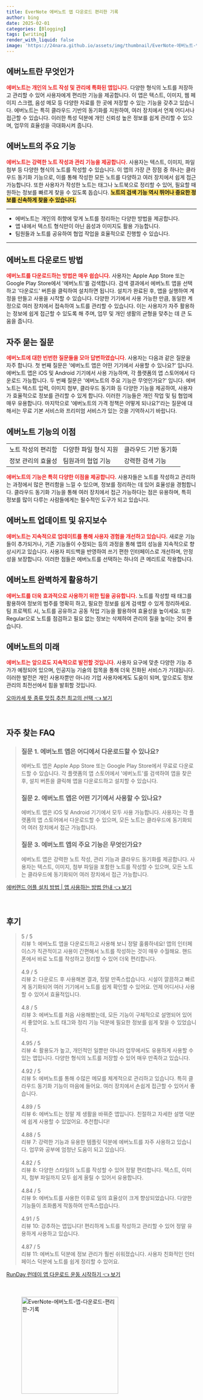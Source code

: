 ```yaml
---
title: EverNote 에버노트 앱 다운로드 편리한 기록
author: bing
date: 2025-02-01
categories: [Blogging]
tags: [writing]
render_with_liquid: false
image: 'https://24nara.github.io/assets/img/thumbnail/EverNote-에버노트-앱-다운로드-편리한-기록.webp'
---
```



<h2 id='에버노트란_무엇인가'>에버노트란 무엇인가</h2>

<p><b><span style="color: #ee2323;">에버노트는 개인의 노트 작성 및 관리에 특화된 앱입니다.</span></b> 다양한 형식의 노트를 저장하고 관리할 수 있어 사용자에게 편리한 기능을 제공합니다. 이 앱은 텍스트, 이미지, 웹 페이지 스크랩, 음성 메모 등 다양한 자료를 한 곳에 저장할 수 있는 기능을 갖추고 있습니다. 에버노트는 특히 클라우드 기반의 동기화를 지원하여, 여러 장치에서 언제 어디서나 접근할 수 있습니다. 이러한 특성 덕분에 개인 신뢰성 높은 정보를 쉽게 관리할 수 있으며, 업무의 효율성을 극대화시켜 줍니다.</p>

<h2 id='에버노트의_주요기능'>에버노트의 주요 기능</h2>

<p><b><span style="color: #ee2323;">에버노트는 강력한 노트 작성과 관리 기능을 제공합니다.</span></b> 사용자는 텍스트, 이미지, 파일 첨부 등 다양한 형식의 노트를 작성할 수 있습니다. 이 앱의 가장 큰 장점 중 하나는 클라우드 동기화 기능으로, 이를 통해 작성한 모든 노트를 다양하고 여러 장치에서 쉽게 접근 가능합니다. 또한 사용자가 작성한 노트는 태그나 노트북으로 정리할 수 있어, 필요할 때 원하는 정보를 빠르게 찾을 수 있도록 돕습니다. <b><span style="background-color: #ffe066;">노트의 검색 기능 역시 뛰어나 중요한 정보를 신속하게 찾을 수 있습니다.</span></b></p>

<hr />

<ul>
    <li>에버노트는 개인의 취향에 맞게 노트를 정리하는 다양한 방법을 제공합니다.</li>
    <li>앱 내에서 텍스트 형식만이 아닌 음성과 이미지도 활용 가능합니다.</li>
    <li>팀원들과 노트를 공유하여 협업 작업을 효율적으로 진행할 수 있습니다.</li>
</ul>

<hr />

<h2 id='에버노트_다운로드_방법'>에버노트 다운로드 방법</h2>

<p><b><span style="color: #ee2323;">에버노트를 다운로드하는 방법은 매우 쉽습니다.</span></b> 사용자는 Apple App Store 또는 Google Play Store에서 '에버노트'를 검색합니다. 검색 결과에서 에버노트 앱을 선택하고 '다운로드' 버튼을 클릭하여 설치하면 됩니다. 설치가 완료된 후, 앱을 실행하여 계정을 만들고 사용을 시작할 수 있습니다. 다양한 기기에서 사용 가능한 만큼, 동일한 계정으로 여러 장치에서 접속하여 노트를 관리할 수 있습니다. 이는 사용자가 자주 활용하는 정보에 쉽게 접근할 수 있도록 해 주며, 업무 및 개인 생활의 균형을 맞추는 데 큰 도움을 줍니다.</p>

<h2 id='자주_묻는_질문'>자주 묻는 질문</h2>

<p><b><span style="color: #ee2323;">에버노트에 대한 빈번한 질문들을 모아 답변하였습니다.</span></b> 사용자는 다음과 같은 질문을 자주 합니다. 첫 번째 질문은 '에버노트 앱은 어떤 기기에서 사용할 수 있나요?' 입니다. 에버노트 앱은 iOS 및 Android 기기에서 사용 가능하며, 각 플랫폼의 앱 스토어에서 다운로드 가능합니다. 두 번째 질문은 '에버노트의 주요 기능은 무엇인가요?' 입니다. 에버노트는 텍스트 입력, 이미지 첨부, 클라우드 동기화 등 다양한 기능을 제공하여, 사용자가 효율적으로 정보를 관리할 수 있게 합니다. 이러한 기능들은 개인 작업 및 팀 협업에 매우 유용합니다. 마지막으로 '에버노트의 가격 정책은 어떻게 되나요?'라는 질문에 대해서는 무료 기본 서비스와 프리미엄 서비스가 있는 것을 기억하시기 바랍니다.</p>

<h2 id='에버노트_기능의_이점'>에버노트 기능의 이점</h2>

<table>
    <tr>
        <td>노트 작성의 편리함</td>
        <td>다양한 파일 형식 지원</td>
        <td>클라우드 기반 동기화</td>
    </tr>
    <tr>
        <td>정보 관리의 효율성</td>
        <td>팀원과의 협업 기능</td>
        <td>강력한 검색 기능</td>
    </tr>
</table>

<p><b><span style="color: #ee2323;">에버노트의 기능은 특히 다양한 이점을 제공합니다.</span></b> 사용자들은 노트를 작성하고 관리하는 과정에서 많은 편리함을 느낄 수 있으며, 정보를 정리하는 데 있어 효율성을 경험합니다. 클라우드 동기화 기능을 통해 여러 장치에서 접근 가능하다는 점은 유용하며, 특히 정보를 많이 다루는 사람들에게는 필수적인 도구가 되고 있습니다.</p>

<h2 id='에버노트_업데이트_및_유지보수'>에버노트 업데이트 및 유지보수</h2>

<p><b><span style="color: #ee2323;">에버노트는 지속적으로 업데이트를 통해 사용자 경험을 개선하고 있습니다.</span></b> 새로운 기능들이 추가되거나, 기존 기능들이 수정되는 등의 과정을 통해 앱의 성능을 지속적으로 향상시키고 있습니다. 사용자 피드백을 반영하여 쓰기 편한 인터페이스로 개선하며, 안정성을 보장합니다. 이러한 점들은 에버노트를 선택하는 하나의 큰 메리트로 작용합니다.</p>

<h2 id='에버노트_완벽하게_활용하기'>에버노트 완벽하게 활용하기</h2>

<p><b><span style="color: #ee2323;">에버노트를 더욱 효과적으로 사용하기 위한 팁을 공유합니다.</span></b> 노트를 작성할 때 태그를 활용하여 정보의 범주를 명확히 하고, 필요한 정보를 쉽게 검색할 수 있게 정리하세요. 팀 프로젝트 시, 노트를 공유하고 공동 작업 기능을 활용하여 효율성을 높이세요. 또한 Regular으로 노트를 점검하고 필요 없는 정보는 삭제하여 관리의 질을 높이는 것이 좋습니다.</p>

<h2 id='에버노트의_미래'>에버노트의 미래</h2>

<p><b><span style="color: #ee2323;">에버노트는 앞으로도 지속적으로 발전할 것입니다.</span></b> 사용자 요구에 맞춘 다양한 기능 추가가 예정되어 있으며, 인공지능 기술의 접목을 통해 더욱 진화된 서비스가 기대됩니다. 이러한 발전은 개인 사용자뿐만 아니라 기업 사용자에게도 도움이 되며, 앞으로도 정보 관리의 최전선에서 힘을 발휘할 것입니다.</p>


<p><a class="click-button" title="오마카세 뜻 종류 맛집 추천 최고의 선택" href="https://24nara.github.io/posts/%EC%98%A4%EB%A7%88%EC%B9%B4%EC%84%B8-%EB%9C%BB-%EC%A2%85%EB%A5%98-%EB%A7%9B%EC%A7%91-%EC%B6%94%EC%B2%9C-%EC%B5%9C%EA%B3%A0%EC%9D%98-%EC%84%A0%ED%83%9D/" rel="dofollow">오마카세 뜻 종류 맛집 추천 최고의 선택 👈 보기</a></p><br>
<h2 id='자주_찾는_FAQ'>자주 찾는 FAQ</h2>
<div itemscope="" itemtype="https://schema.org/FAQPage"> 
<blockquote> 
<div itemscope="" itemprop="mainEntity" itemtype="https://schema.org/Question"> 
<h3 itemprop="name">질문 1. 에버노트 앱은 어디에서 다운로드할 수 있나요?</h3> 
<div itemscope="" itemprop="acceptedAnswer" itemtype="https://schema.org/Answer"> 
<span itemprop="text"> 
<p>에버노트 앱은 Apple App Store 또는 Google Play Store에서 무료로 다운로드할 수 있습니다. 각 플랫폼의 앱 스토어에서 '에버노트'를 검색하여 앱을 찾은 후, 설치 버튼을 클릭해 앱을 다운로드하고 설치할 수 있습니다.</p> 
</span> 
</div> 
</div> 

<div itemscope="" itemprop="mainEntity" itemtype="https://schema.org/Question"> 
<h3 itemprop="name">질문 2. 에버노트 앱은 어떤 기기에서 사용할 수 있나요?</h3> 
<div itemscope="" itemprop="acceptedAnswer" itemtype="https://schema.org/Answer"> 
<span itemprop="text"> 
<p>에버노트 앱은 iOS 및 Android 기기에서 모두 사용 가능합니다. 사용자는 각 플랫폼의 앱 스토어에서 다운로드할 수 있으며, 모든 노트는 클라우드에 동기화되어 여러 장치에서 접근 가능합니다.</p> 
</span> 
</div> 
</div> 

<div itemscope="" itemprop="mainEntity" itemtype="https://schema.org/Question"> 
<h3 itemprop="name">질문 3. 에버노트 앱의 주요 기능은 무엇인가요?</h3> 
<div itemscope="" itemprop="acceptedAnswer" itemtype="https://schema.org/Answer"> 
<span itemprop="text"> 
<p>에버노트 앱은 강력한 노트 작성, 관리 기능과 클라우드 동기화를 제공합니다. 사용자는 텍스트, 이미지, 첨부 파일을 포함한 노트를 작성할 수 있으며, 모든 노트는 클라우드에 동기화되어 여러 장치에서 접근 가능합니다.</p> 
</span> 
</div> 
</div> 
</blockquote> 
</div>
<p><a class="click-button" title="에버랜드 어플 설치 방법 | 앱 사용하는 방법 안내" href="https://24nara.github.io/posts/%EC%97%90%EB%B2%84%EB%9E%9C%EB%93%9C-%EC%96%B4%ED%94%8C-%EC%84%A4%EC%B9%98-%EB%B0%A9%EB%B2%95-%EC%95%B1-%EC%82%AC%EC%9A%A9%ED%95%98%EB%8A%94-%EB%B0%A9%EB%B2%95-%EC%95%88%EB%82%B4/" rel="dofollow">에버랜드 어플 설치 방법 | 앱 사용하는 방법 안내 👈 보기</a></p><br>
<h2 id='후기'>후기</h2>
<div itemscope itemtype="https://schema.org/Product">
  <blockquote>
  <div itemprop="review" itemscope itemtype="https://schema.org/Review">
      <div itemprop="reviewRating" itemscope itemtype="https://schema.org/Rating"> <span itemprop="ratingValue">5</span> / <span itemprop="bestRating">5</span> </div>
      <span itemprop="reviewBody">리뷰 1: 에버노트 앱을 다운로드하고 사용해 보니 정말 훌륭하네요! 앱의 인터페이스가 직관적이고 사용이 간편해서 노트를 작성하는 것이 매우 수월해요. 핸드폰에서 바로 노트를 작성하고 정리할 수 있어 더욱 편리합니다.</span>
  </div>
  <br>
  <div itemprop="review" itemscope itemtype="https://schema.org/Review">
      <div itemprop="reviewRating" itemscope itemtype="https://schema.org/Rating"> <span itemprop="ratingValue">4.9</span> / <span itemprop="bestRating">5</span> </div>
      <span itemprop="reviewBody">리뷰 2: 다운로드 후 사용해본 결과, 정말 만족스럽습니다. 시설이 깔끔하고 빠르게 동기화되어 여러 기기에서 노트를 쉽게 확인할 수 있어요. 언제 어디서나 사용할 수 있어서 효율적입니다.</span>
  </div>
  <br>
  <div itemprop="review" itemscope itemtype="https://schema.org/Review">
      <div itemprop="reviewRating" itemscope itemtype="https://schema.org/Rating"> <span itemprop="ratingValue">4.8</span> / <span itemprop="bestRating">5</span> </div>
      <span itemprop="reviewBody">리뷰 3: 에버노트를 처음 사용해봤는데, 모든 기능이 구체적으로 설명되어 있어서 좋았어요. 노트 태그와 정리 기능 덕분에 필요한 정보를 쉽게 찾을 수 있었습니다.</span>
  </div>
  <br>
  <div itemprop="review" itemscope itemtype="https://schema.org/Review">
      <div itemprop="reviewRating" itemscope itemtype="https://schema.org/Rating"> <span itemprop="ratingValue">4.95</span> / <span itemprop="bestRating">5</span> </div>
      <span itemprop="reviewBody">리뷰 4: 활용도가 높고, 개인적인 일뿐만 아니라 업무에서도 유용하게 사용할 수 있는 앱입니다. 다양한 형식의 노트를 저장할 수 있어 매우 만족하고 있습니다.</span>
  </div>
  <br>
  <div itemprop="review" itemscope itemtype="https://schema.org/Review">
      <div itemprop="reviewRating" itemscope itemtype="https://schema.org/Rating"> <span itemprop="ratingValue">4.92</span> / <span itemprop="bestRating">5</span> </div>
      <span itemprop="reviewBody">리뷰 5: 에버노트를 통해 수많은 메모를 체계적으로 관리하고 있습니다. 특히 클라우드 동기화 기능이 마음에 들어요. 여러 장치에서 손쉽게 접근할 수 있어서 좋습니다.</span>
  </div>
  <br>
  <div itemprop="review" itemscope itemtype="https://schema.org/Review">
      <div itemprop="reviewRating" itemscope itemtype="https://schema.org/Rating"> <span itemprop="ratingValue">4.89</span> / <span itemprop="bestRating">5</span> </div>
      <span itemprop="reviewBody">리뷰 6: 에버노트는 정말 제 생활을 바꿔준 앱입니다. 친절하고 자세한 설명 덕분에 쉽게 사용할 수 있었어요. 추천합니다!</span>
  </div>
  <br>
  <div itemprop="review" itemscope itemtype="https://schema.org/Review">
      <div itemprop="reviewRating" itemscope itemtype="https://schema.org/Rating"> <span itemprop="ratingValue">4.88</span> / <span itemprop="bestRating">5</span> </div>
      <span itemprop="reviewBody">리뷰 7: 강력한 기능과 유용한 템플릿 덕분에 에버노트를 자주 사용하고 있습니다. 업무와 공부에 엄청난 도움이 되고 있습니다.</span>
  </div>
  <br>
  <div itemprop="review" itemscope itemtype="https://schema.org/Review">
      <div itemprop="reviewRating" itemscope itemtype="https://schema.org/Rating"> <span itemprop="ratingValue">4.82</span> / <span itemprop="bestRating">5</span> </div>
      <span itemprop="reviewBody">리뷰 8: 다양한 스타일의 노트를 작성할 수 있어 정말 편리합니다. 텍스트, 이미지, 첨부 파일까지 모두 쉽게 올릴 수 있어서 유용합니다.</span>
  </div>
  <br>
  <div itemprop="review" itemscope itemtype="https://schema.org/Review">
      <div itemprop="reviewRating" itemscope itemtype="https://schema.org/Rating"> <span itemprop="ratingValue">4.84</span> / <span itemprop="bestRating">5</span> </div>
      <span itemprop="reviewBody">리뷰 9: 에버노트를 사용한 이후로 일의 효율성이 크게 향상되었습니다. 다양한 기능들이 조화롭게 작동하여 만족스럽습니다.</span>
  </div>
  <br>
  <div itemprop="review" itemscope itemtype="https://schema.org/Review">
      <div itemprop="reviewRating" itemscope itemtype="https://schema.org/Rating"> <span itemprop="ratingValue">4.91</span> / <span itemprop="bestRating">5</span> </div>
      <span itemprop="reviewBody">리뷰 10: 강추하는 앱입니다! 편리하게 노트를 작성하고 관리할 수 있어 정말 유용하게 사용하고 있습니다.</span>
  </div>
  <br>
  <div itemprop="review" itemscope itemtype="https://schema.org/Review">
      <div itemprop="reviewRating" itemscope itemtype="https://schema.org/Rating"> <span itemprop="ratingValue">4.87</span> / <span itemprop="bestRating">5</span> </div>
      <span itemprop="reviewBody">리뷰 11: 에버노트 덕분에 정보 관리가 훨씬 쉬워졌습니다. 사용자 친화적인 인터페이스 덕분에 노트를 쉽게 정리할 수 있어요.</span>
  </div>
  </blockquote>
</div>
<p><a class="click-button" title="RunDay 런데이 앱 다운로드 운동 시작하기" href="https://24nara.github.io/posts/RunDay-%EB%9F%B0%EB%8D%B0%EC%9D%B4-%EC%95%B1-%EB%8B%A4%EC%9A%B4%EB%A1%9C%EB%93%9C-%EC%9A%B4%EB%8F%99-%EC%8B%9C%EC%9E%91%ED%95%98%EA%B8%B0/" rel="dofollow">RunDay 런데이 앱 다운로드 운동 시작하기 👈 보기</a></p><br>
<figure class="image"><img src="https://24nara.github.io/assets/img/thumbnail/EverNote-에버노트-앱-다운로드-편리한-기록.webp" alt="EverNote-에버노트-앱-다운로드-편리한-기록" width="256" height="256"></figure>